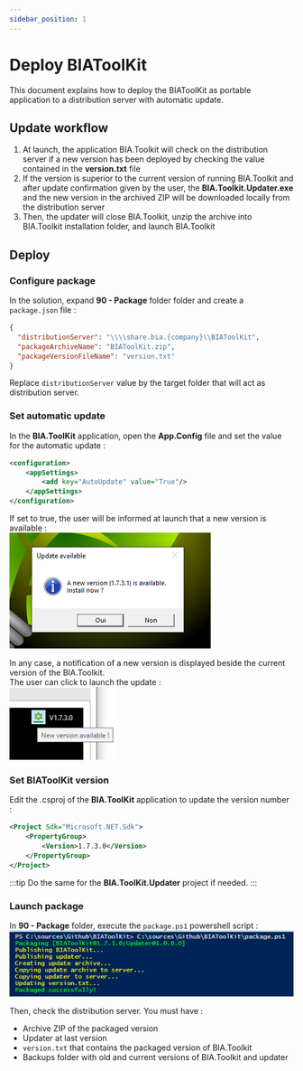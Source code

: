 ```yaml
---
sidebar_position: 1
---
```


# Deploy BIAToolKit
This document explains how to deploy the BIAToolKit as portable application to a distribution server with automatic update.

## Update workflow
1. At launch, the application BIA.Toolkit will check on the distribution server if a new version has been deployed by checking the value contained in the **version.txt** file  
2. If the version is superior to the current version of running BIA.Toolkit and after update confirmation given by the user, the **BIA.Toolkit.Updater.exe** and the new version in the archived ZIP will be downloaded locally from the distribution server
3. Then, the updater will close BIA.Toolkit, unzip the archive into BIA.Toolkit installation folder, and launch BIA.Toolkit

## Deploy
### Configure package
In the solution, expand **90 - Package** folder folder and create a `package.json` file :
``` json title="package.json"
{
  "distributionServer": "\\\\share.bia.{company}\\BIAToolKit",
  "packageArchiveName": "BIAToolKit.zip",
  "packageVersionFileName": "version.txt"
}
```
Replace `distributionServer` value by the target folder that will act as distribution server.
### Set automatic update
In the **BIA.ToolKit** application, open the **App.Config** file and set the value for the automatic update :
``` xml title="App.Config"
<configuration>
	<appSettings>
		<add key="AutoUpdate" value="True"/>
	</appSettings>
</configuration>
```
If set to true, the user will be informed at launch that a new version is available :  
![UpdateAvailableConfirm](../Images/BIAToolKit/UpdateAvailable_Confirm.png)

In any case, a notification of a new version is displayed beside the current version of the BIA.Toolkit.  
The user can click to launch the update :  
![UpdateAvailableNotif](../Images/BIAToolKit/UpdateAvailable_Notif.png)

### Set BIAToolKit version 
Edit the .csproj of the **BIA.ToolKit** application to update the version number :
``` xml title="BIA.Toolkit.csproj"
<Project Sdk="Microsoft.NET.Sdk">
	<PropertyGroup>
		<Version>1.7.3.0</Version>
	</PropertyGroup>
</Project>
```
:::tip
Do the same for the **BIA.ToolKit.Updater** project if needed.
:::
### Launch package
In **90 - Package** folder, execute the `package.ps1` powershell script :  
![UpdateAvailableConfirm](../Images/BIAToolKit/PackageScript.png)

Then, check the distribution server. You must have :
- Archive ZIP of the packaged version
- Updater at last version
- `version.txt` that contains the packaged version of BIA.Toolkit
- Backups folder with old and current versions of BIA.Toolkit and updater
